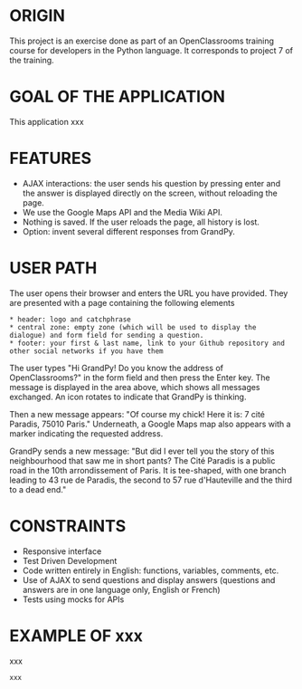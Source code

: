 # ORIGIN #
This project is an exercise done as part of an OpenClassrooms training course for developers in the Python language.
It corresponds to project 7 of the training.


# GOAL OF THE APPLICATION #
This application xxx


# FEATURES #
* AJAX interactions: the user sends his question by pressing enter and the answer is displayed directly on the screen, without reloading the page.
* We use the Google Maps API and the Media Wiki API.
* Nothing is saved. If the user reloads the page, all history is lost.
* Option: invent several different responses from GrandPy.


# USER PATH #
The user opens their browser and enters the URL you have provided. They are presented with a page containing the following elements

    * header: logo and catchphrase
    * central zone: empty zone (which will be used to display the dialogue) and form field for sending a question.
    * footer: your first & last name, link to your Github repository and other social networks if you have them

The user types "Hi GrandPy! Do you know the address of OpenClassrooms?" in the form field and then press the Enter key. The message is displayed in the area above, which shows all messages exchanged. An icon rotates to indicate that GrandPy is thinking.

Then a new message appears: "Of course my chick! Here it is: 7 cité Paradis, 75010 Paris." Underneath, a Google Maps map also appears with a marker indicating the requested address.

GrandPy sends a new message: "But did I ever tell you the story of this neighbourhood that saw me in short pants? The Cité Paradis is a public road in the 10th arrondissement of Paris. It is tee-shaped, with one branch leading to 43 rue de Paradis, the second to 57 rue d'Hauteville and the third to a dead end."


# CONSTRAINTS #
* Responsive interface
* Test Driven Development
* Code written entirely in English: functions, variables, comments, etc.
* Use of AJAX to send questions and display answers (questions and answers are in one language only, English or French)
* Tests using mocks for APIs


# EXAMPLE OF xxx #
xxx

```python
xxx

